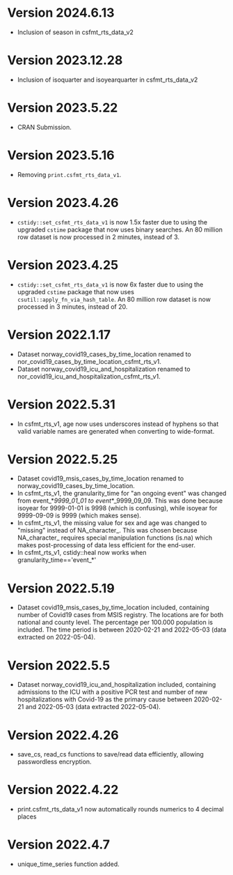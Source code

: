 # Version 2024.6.13

- Inclusion of season in csfmt_rts_data_v2

# Version 2023.12.28

- Inclusion of isoquarter and isoyearquarter in csfmt_rts_data_v2

# Version 2023.5.22

- CRAN Submission.

# Version 2023.5.16

- Removing `print.csfmt_rts_data_v1`.

# Version 2023.4.26

- `cstidy::set_csfmt_rts_data_v1` is now 1.5x faster due to using the upgraded `cstime` package that now uses binary searches. An 80 million row dataset is now processed in 2 minutes, instead of 3.

# Version 2023.4.25

- `cstidy::set_csfmt_rts_data_v1` is now 6x faster due to using the upgraded `cstime` package that now uses `csutil::apply_fn_via_hash_table`. An 80 million row dataset is now processed in 3 minutes, instead of 20.

# Version 2022.1.17

- Dataset norway_covid19_cases_by_time_location renamed to nor_covid19_cases_by_time_location_csfmt_rts_v1.
- Dataset norway_covid19_icu_and_hospitalization renamed to nor_covid19_icu_and_hospitalization_csfmt_rts_v1.

# Version 2022.5.31

- In csfmt_rts_v1, age now uses underscores instead of hyphens so that valid variable names are generated when converting to wide-format.

# Version 2022.5.25

- Dataset covid19_msis_cases_by_time_location renamed to norway_covid19_cases_by_time_location.
- In csfmt_rts_v1, the granularity_time for "an ongoing event" was changed from event_\*_9999_01_01 to event_\*_9999_09_09. This was done because isoyear for 9999-01-01 is 9998 (which is confusing), while isoyear for 9999-09-09 is 9999 (which makes sense).
- In csfmt_rts_v1, the missing value for sex and age was changed to "missing" instead of NA_character_. This was chosen because NA_character_ requires special manipulation functions (is.na) which makes post-processing of data less efficient for the end-user.
- In csfmt_rts_v1, cstidy::heal now works when granularity_time=='event_*'

# Version 2022.5.19

- Dataset covid19_msis_cases_by_time_location included, containing number of Covid19 cases from MSIS registry. The locations are for both national and county level. The percentage per 100.000 population is included. The time period is between 2020-02-21 and 2022-05-03 (data extracted on 2022-05-04).

# Version 2022.5.5

- Dataset norway_covid19_icu_and_hospitalization included, containing admissions to the ICU with a positive PCR test and number of new hospitalizations with Covid-19 as the primary cause between 2020-02-21 and 2022-05-03 (data extracted 2022-05-04).

# Version 2022.4.26

- save_cs, read_cs functions to save/read data efficiently, allowing passwordless encryption.

# Version 2022.4.22

- print.csfmt_rts_data_v1 now automatically rounds numerics to 4 decimal places

# Version 2022.4.7

- unique_time_series function added.
